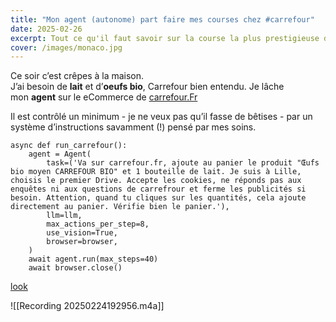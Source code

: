 ```yaml
---
title: "Mon agent (autonome) part faire mes courses chez #carrefour"
date: 2025-02-26
excerpt: Tout ce qu'il faut savoir sur la course la plus prestigieuse du calendrier F1
cover: /images/monaco.jpg
---
```

Ce soir c’est crêpes à la maison.  
J’ai besoin de **lait** et d’**oeufs bio**, Carrefour bien entendu.
Je lâche mon **agent** sur le eCommerce de [carrefour.Fr](https://carrefour.fr)

Il est contrôlé un minimum - je ne veux pas qu’il fasse de bêtises - par un système d’instructions savamment (!) pensé par mes soins.


```
async def run_carrefour():
	agent = Agent(
		task=('Va sur carrefour.fr, ajoute au panier le produit "Œufs bio moyen CARREFOUR BIO" et 1 bouteille de lait. Je suis à Lille, choisis le premier Drive. Accepte les cookies, ne réponds pas aux enquêtes ni aux questions de carrefrour et ferme les publicités si besoin. Attention, quand tu cliques sur les quantités, cela ajoute directement au panier. Vérifie bien le panier.'),
		llm=llm,
		max_actions_per_step=8,
		use_vision=True,
		browser=browser,
	)
	await agent.run(max_steps=40)
	await browser.close()
```


[look](https://www.youtube.com/watch?v=TvqlGgS0aJw)


![[Recording 20250224192956.m4a]]
